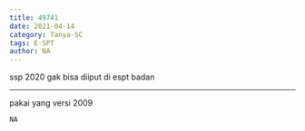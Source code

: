 ```yaml
---
title: 49741
date: 2021-04-14
category: Tanya-SC
tags: E-SPT
author: NA
---
```


ssp 2020 gak bisa diiput di espt badan

---

pakai yang versi 2009

`NA`
